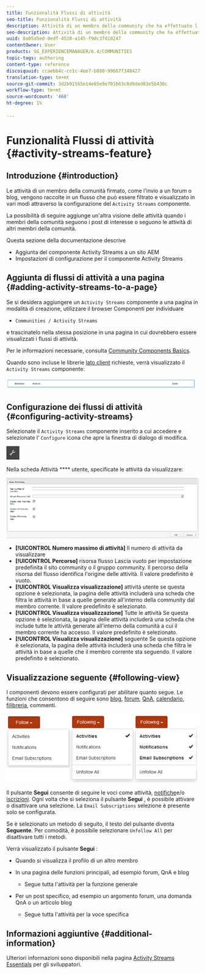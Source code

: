 ```yaml
---
title: Funzionalità Flussi di attività
seo-title: Funzionalità Flussi di attività
description: Attività di un membro della community che ha effettuato l'accesso
seo-description: Attività di un membro della community che ha effettuato l'accesso
uuid: 8a05a5ed-0edf-4528-a145-f9dc37d10247
contentOwner: User
products: SG_EXPERIENCEMANAGER/6.4/COMMUNITIES
topic-tags: authoring
content-type: reference
discoiquuid: ccaebb4c-cc1c-4ee7-b080-99667f348427
translation-type: tm+mt
source-git-commit: 3d2b91565e14e85e9e701663c8d0ded03e5b430c
workflow-type: tm+mt
source-wordcount: '468'
ht-degree: 1%

---
```



# Funzionalità Flussi di attività {#activity-streams-feature}

## Introduzione {#introduction}

Le attività di un membro della comunità firmato, come l&#39;invio a un forum o blog, vengono raccolte in un flusso che può essere filtrato e visualizzato in vari modi attraverso la configurazione del `Activity Streams` componente.

La possibilità di seguire aggiunge un&#39;altra visione delle attività quando i membri della comunità seguono i post di interesse o seguono le attività di altri membri della comunità.

Questa sezione della documentazione descrive

* Aggiunta del componente Activity Streams a un sito AEM
* Impostazioni di configurazione per il componente Activity Streams

## Aggiunta di flussi di attività a una pagina {#adding-activity-streams-to-a-page}

Se si desidera aggiungere un `Activity Streams` componente a una pagina in modalità di creazione, utilizzare il browser Componenti per individuare

* `Communities / Activity Streams`

e trascinatelo nella stessa posizione in una pagina in cui dovrebbero essere visualizzati i flussi di attività.

Per le informazioni necessarie, consulta [Community Components Basics](basics.md).

Quando sono incluse le librerie [lato client](essentials-activities.md#essentials-for-client-side) richieste, verrà visualizzato il `Activity Streams` componente:

![chlimage_1-195](assets/chlimage_1-195.png)

## Configurazione dei flussi di attività {#configuring-activity-streams}

Selezionate il `Activity Streams` componente inserito a cui accedere e selezionate l’ `Configure` icona che apre la finestra di dialogo di modifica.

![chlimage_1-196](assets/chlimage_1-196.png)

Nella scheda Attività **** utente, specificate le attività da visualizzare:

![chlimage_1-197](assets/chlimage_1-197.png)

* **[!UICONTROL Numero massimo di attività]** Il numero di attività da visualizzare
* **[!UICONTROL Percorso]** risorsa flusso Lascia vuoto per impostazione predefinita il sito community o il gruppo community. Il percorso della risorsa del flusso identifica l&#39;origine delle attività. Il valore predefinito è vuoto.
* **[!UICONTROL Visualizza visualizzazione]** attività utente se questa opzione è selezionata, la pagina delle attività includerà una scheda che filtra le attività in base a quelle generate all&#39;interno della community dal membro corrente. Il valore predefinito è selezionato.
* **[!UICONTROL Visualizza visualizzazione]** Tutte le attività Se questa opzione è selezionata, la pagina delle attività includerà una scheda che include tutte le attività generate all&#39;interno della comunità a cui il membro corrente ha accesso. Il valore predefinito è selezionato.
* **[!UICONTROL Visualizza visualizzazione]** seguente Se questa opzione è selezionata, la pagina delle attività includerà una scheda che filtra le attività in base a quelle che il membro corrente sta seguendo. Il valore predefinito è selezionato.

## Visualizzazione seguente {#following-view}

I componenti devono essere configurati per abilitare quanto segue. Le funzioni che consentono di seguire sono [blog](blog-feature.md), [forum](forum.md), [QnA](working-with-qna.md), [calendario](calendar.md), [filibreria](file-library.md)[](comments.md), commenti.

![chlimage_1-198](assets/chlimage_1-198.png)

Il pulsante **Segui** consente di seguire le voci come attività, [notifiche](notifications.md)e/o [iscrizioni](subscriptions.md). Ogni volta che si seleziona il pulsante **Segui** , è possibile attivare o disattivare una selezione. La `Email Subscriptions` selezione è presente solo se configurata.

Se è selezionato un metodo di seguito, il testo del pulsante diventa **Seguente**. Per comodità, è possibile selezionare `Unfollow All` per disattivare tutti i metodi.

Verrà visualizzato il pulsante **Segui** :

* Quando si visualizza il profilo di un altro membro
* In una pagina delle funzioni principali, ad esempio forum, QnA e blog
   * Segue tutta l&#39;attività per la funzione generale

* Per un post specifico, ad esempio un argomento forum, una domanda QnA o un articolo blog
   * Segue tutta l&#39;attività per la voce specifica

## Informazioni aggiuntive {#additional-information}

Ulteriori informazioni sono disponibili nella pagina [Activity Streams Essentials](essentials-activities.md) per gli sviluppatori.
